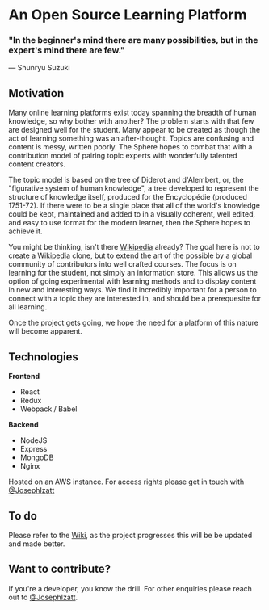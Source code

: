 # An Open Source Learning Platform



### "In the beginner's mind there are many possibilities, but in the expert's mind there are few." ###
― Shunryu Suzuki



## Motivation

Many online learning platforms exist today spanning the breadth of human knowledge, so why bother with another? The problem starts with that few are designed well for the student. Many appear to be created as though the act of learning something was an after-thought. Topics are confusing and content is messy, written poorly. The Sphere hopes to combat that with a contribution model of pairing topic experts with wonderfully talented content creators. 


The topic model is based on the tree of Diderot and d'Alembert, or, the "figurative system of human knowledge", a tree developed to represent the structure of knowledge itself, produced for the Encyclopédie (produced 1751-72). If there were to be a single place that all of the world's knowledge could be kept, maintained and added to in a visually coherent, well edited, and easy to use format for the modern learner, then the Sphere hopes to achieve it.


You might be thinking, isn't there [Wikipedia](https://www.wikipedia.org) already? The goal here is not to create a Wikipedia clone, but to extend the art of the possible by a global community of contributors into well crafted courses. The focus is on learning for the student, not simply an information store. This allows us the option of going experimental with learning methods and to display content in new and interesting ways. We find it incredibly important for a person to connect with a topic they are interested in, and should be a prerequesite for all learning.


Once the project gets going, we hope the need for a platform of this nature will become apparent.


## Technologies

**Frontend**
* React
* Redux
* Webpack / Babel

**Backend**
* NodeJS
* Express
* MongoDB
* Nginx

Hosted on an AWS instance. For access rights please get in touch with [@JosephIzatt](https://twitter.com/JosephIzatt)


## To do

Please refer to the [Wiki](https://github.com/teamsphere/Sphere/wiki), as the project progresses this will be be updated and made better.


## Want to contribute?

If you're a developer, you know the drill. For other enquiries please reach out to [@JosephIzatt](https://twitter.com/JosephIzatt).
